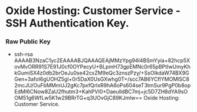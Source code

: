# Oxide Hosting: Customer Service - SSH Authentication Key.

### Raw Public Key
- ssh-rsa AAAAB3NzaC1yc2EAAAABJQAAAQEAjMMzYpg94I4BSmYyia+82hcp5XovMvORR91S7E91J0cf0OYPecyU+BLpmH73gpEMNc0r65pBPtIwUmyKhkGumiSX4z0db2brOeJu0se42cxZM9eQc3znszPzy/+SsOIkdaW74BX9GGen+3afoI6gUOHZ5gl+0r5DaX0UsGXwhg0T+/scc7AB6YCfIYMOMlSC82mcJU/OuFbMMmUJ2gKc7pxfQrlxR9hA6oPs604seT3tmSur9PgP0b8opEdMI6CNow8ZaU2fhutm3+KahPVI0+DaeulIdBC7mj+jc5D7ZH8dYA9sOOM51g6WfLw5K1w29BRrTG+q3UOvGjC89KJmlw== Oxide Hosting: Customer Service.
